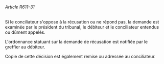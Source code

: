 ###### Article R611-31

Si le conciliateur s'oppose à la récusation ou ne répond pas, la demande est examinée par le président du tribunal, le débiteur et le conciliateur entendus ou dûment appelés.

L'ordonnance statuant sur la demande de récusation est notifiée par le greffier au débiteur.

Copie de cette décision est également remise ou adressée au conciliateur.

